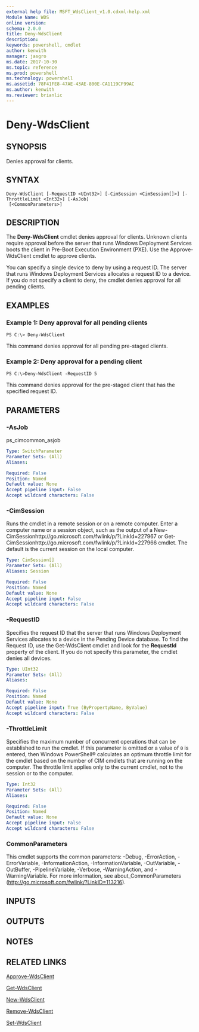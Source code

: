 ```yaml
---
external help file: MSFT_WdsClient_v1.0.cdxml-help.xml
Module Name: WDS
online version: 
schema: 2.0.0
title: Deny-WdsClient
description: 
keywords: powershell, cmdlet
author: kenwith
manager: jasgro
ms.date: 2017-10-30
ms.topic: reference
ms.prod: powershell
ms.technology: powershell
ms.assetid: 78F41FE8-47AE-43AE-800E-CA1119CF99AC
ms.author: kenwith
ms.reviewer: brianlic
---
```


# Deny-WdsClient

## SYNOPSIS
Denies approval for clients.

## SYNTAX

```
Deny-WdsClient [-RequestID <UInt32>] [-CimSession <CimSession[]>] [-ThrottleLimit <Int32>] [-AsJob]
 [<CommonParameters>]
```

## DESCRIPTION
The **Deny-WdsClient** cmdlet denies approval for clients.
Unknown clients require approval before the server that runs Windows Deployment Services boots the client in Pre-Boot Execution Environment (PXE).
Use the Approve-WdsClient cmdlet to approve clients.

You can specify a single device to deny by using a request ID.
The server that runs Windows Deployment Services allocates a request ID to a device.
If you do not specify a client to deny, the cmdlet denies approval for all pending clients.

## EXAMPLES

### Example 1: Deny approval for all pending clients
```
PS C:\> Deny-WdsClient
```

This command denies approval for all pending pre-staged clients.

### Example 2: Deny approval for a pending client
```
PS C:\>Deny-WdsClient -RequestID 5
```

This command denies approval for the pre-staged client that has the specified request ID.

## PARAMETERS

### -AsJob
ps_cimcommon_asjob

```yaml
Type: SwitchParameter
Parameter Sets: (All)
Aliases: 

Required: False
Position: Named
Default value: None
Accept pipeline input: False
Accept wildcard characters: False
```

### -CimSession
Runs the cmdlet in a remote session or on a remote computer.
Enter a computer name or a session object, such as the output of a New-CimSessionhttp://go.microsoft.com/fwlink/p/?LinkId=227967 or Get-CimSessionhttp://go.microsoft.com/fwlink/p/?LinkId=227966 cmdlet.
The default is the current session on the local computer.

```yaml
Type: CimSession[]
Parameter Sets: (All)
Aliases: Session

Required: False
Position: Named
Default value: None
Accept pipeline input: False
Accept wildcard characters: False
```

### -RequestID
Specifies the request ID that the server that runs Windows Deployment Services allocates to a device in the Pending Device database.
To find the Request ID, use the Get-WdsClient cmdlet and look for the **RequestId** property of the client.
If you do not specify this parameter, the cmdlet denies all devices.

```yaml
Type: UInt32
Parameter Sets: (All)
Aliases: 

Required: False
Position: Named
Default value: None
Accept pipeline input: True (ByPropertyName, ByValue)
Accept wildcard characters: False
```

### -ThrottleLimit
Specifies the maximum number of concurrent operations that can be established to run the cmdlet.
If this parameter is omitted or a value of `0` is entered, then Windows PowerShell® calculates an optimum throttle limit for the cmdlet based on the number of CIM cmdlets that are running on the computer.
The throttle limit applies only to the current cmdlet, not to the session or to the computer.

```yaml
Type: Int32
Parameter Sets: (All)
Aliases: 

Required: False
Position: Named
Default value: None
Accept pipeline input: False
Accept wildcard characters: False
```

### CommonParameters
This cmdlet supports the common parameters: -Debug, -ErrorAction, -ErrorVariable, -InformationAction, -InformationVariable, -OutVariable, -OutBuffer, -PipelineVariable, -Verbose, -WarningAction, and -WarningVariable. For more information, see about_CommonParameters (http://go.microsoft.com/fwlink/?LinkID=113216).

## INPUTS

## OUTPUTS

## NOTES

## RELATED LINKS

[Approve-WdsClient](./Approve-WdsClient.md)

[Get-WdsClient](./Get-WdsClient.md)

[New-WdsClient](./New-WdsClient.md)

[Remove-WdsClient](./Remove-WdsClient.md)

[Set-WdsClient](./Set-WdsClient.md)
